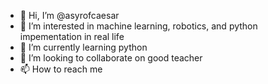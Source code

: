 - 👋 Hi, I’m @asyrofcaesar
- 👀 I’m interested in machine learning, robotics, and python impementation in real life
- 🌱 I’m currently learning python
- 💞️ I’m looking to collaborate on good teacher
- 📫 How to reach me 

<!---
asyrofcaesar/asyrofcaesar is a ✨ special ✨ repository because its `README.md` (this file) appears on your GitHub profile.
You can click the Preview link to take a look at your changes.
--->
